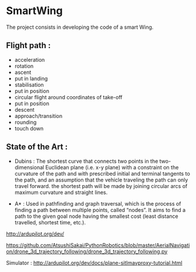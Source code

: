 # SmartWing

The project consists in developing the code of a smart Wing.  

## Flight path :

* acceleration
* rotation
* ascent
* put in landing
* stabilisation
* put in position
* circular flight around coordinates of take-off
* put in position
* descent
* approach/transition
* rounding
* touch down

## State of the Art :

* Dubins :
The shortest curve that connects two points in the two-dimensional Euclidean plane (i.e. x-y plane) with a constraint on the curvature of the path and with prescribed initial and terminal tangents to the path, and an assumption that the vehicle traveling the path can only travel forward. the shortest path will be made by joining circular arcs of maximum curvature and straight lines.

* A* :
Used in pathfinding and graph traversal, which is the process of finding a path between multiple points, called “nodes”. It aims to find a path to the given goal node having the smallest cost (least distance travelled, shortest time, etc.).


http://ardupilot.org/dev/

https://github.com/AtsushiSakai/PythonRobotics/blob/master/AerialNavigation/drone_3d_trajectory_following/drone_3d_trajectory_following.py


Simulator :
http://ardupilot.org/dev/docs/plane-sitlmavproxy-tutorial.html
